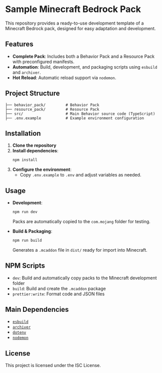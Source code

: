 
# Sample Minecraft Bedrock Pack

This repository provides a ready-to-use development template of a Minecraft Bedrock pack, designed for easy adaptation and development.

## Features
- **Complete Pack**: Includes both a Behavior Pack and a Resource Pack with preconfigured manifests.
- **Automation**: Build, development, and packaging scripts using `esbuild` and `archiver`.
- **Hot Reload**: Automatic reload support via `nodemon`.

## Project Structure
```
├── behavior_pack/         # Behavior Pack
├── resource_pack/         # Resource Pack
├── src/                   # Main Behavior source code (TypeScript)
├── .env.example           # Example environment configuration
```

## Installation
1. **Clone the repository**
2. **Install dependencies**:
   ```sh
   npm install
   ```
3. **Configure the environment**:
   - Copy `.env.example` to `.env` and adjust variables as needed.

## Usage
- **Development**:
  ```sh
  npm run dev
  ```
  Packs are automatically copied to the `com.mojang` folder for testing.

- **Build & Packaging**:
  ```sh
  npm run build
  ```
  Generates a `.mcaddon` file in `dist/` ready for import into Minecraft.

## NPM Scripts
- `dev`: Build and automatically copy packs to the Minecraft development folder
- `build`: Build and create the `.mcaddon` package
- `prettier:write`: Format code and JSON files

## Main Dependencies
- [`esbuild`](https://esbuild.github.io/)
- [`archiver`](https://www.npmjs.com/package/archiver)
- [`dotenv`](https://www.npmjs.com/package/dotenv)
- [`nodemon`](https://www.npmjs.com/package/nodemon)

## License
This project is licensed under the ISC License.
